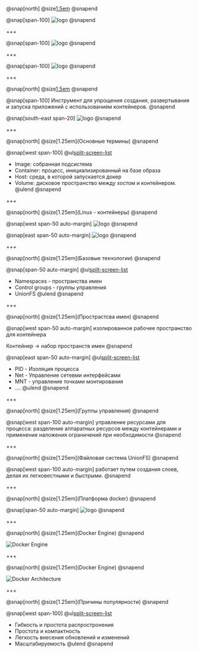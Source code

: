 @snap[north]
@size[1.5em](Docker)
@snapend

@snap[span-100]
![logo](images/Intro-to-Docker.png)
@snapend

+++

@snap[span-100]
![logo](images/ship.jpg)
@snapend

+++

@snap[span-100]
![logo](images/ship2.jpg)
@snapend

+++

@snap[north]
@size[1.5em](Docker)
@snapend

@snap[span-100]
Инструмент для упрощения создания, развертывания и запуска приложений с использованием контейнеров.
@snapend

@snap[south-east span-20]
![logo](images/docker-whales.png)
@snapend

+++

@snap[north]
@size[1.25em](Основные термины)
@snapend


@snap[west span-100]
@ul[split-screen-list](false)
  - Image: собранная подсистема
  - Container: процесс, инициализированный на базе образа
  - Host: среда, в которой запускается докер
  - Volume: дисковое пространство между хостом и контейнером.
@ulend
@snapend

+++

@snap[north]
@size[1.25em](Linux - контейнеры)
@snapend

@snap[west span-50 auto-margin]
![logo](images/linux-container.png)
@snapend

@snap[east span-50 auto-margin]
![logo](images/containers.png)
@snapend

+++

@snap[north]
@size[1.25em](Базовые технологии)
@snapend

@snap[span-50 auto-margin]
@ul[split-screen-list](false)
  - Namespaces - пространства имен
  - Control groups - группы управления
  - UnionFS
@ulend
@snapend

+++

@snap[north]
@size[1.25em](Прострастсва имен)
@snapend

@snap[west span-50 auto-margin]
изолированное рабочее пространство для контейнера

Контейнер -> набор пространств имен
@snapend

@snap[east span-50 auto-margin]
@ul[split-screen-list](false)
  - PID - Изоляция процесса
  - Net - Управление сетевми интерфейсами
  - MNT - управление точками монтирования
  - ....
@ulend
@snapend

+++

@snap[north]
@size[1.25em](Группы управления)
@snapend

@snap[west span-100 auto-margin]
управление ресурсами для процесса: разделение аппаратных ресурсов между контейнерами и применение наложения ограничений при необходимости
@snapend

+++

@snap[north]
@size[1.25em](Файловая система UnionFS)
@snapend

@snap[west span-100 auto-margin]
работает путем создания слоев, делая их легковестными и быстрыми.
@snapend


+++

@snap[north]
@size[1.25em](Платформа docker)
@snapend

@snap[span-50 auto-margin]
![logo](images/container.jpg)
@snapend

+++

@snap[north]
@size[1.25em](Docker Engine)
@snapend

![Docker Engine](images/engine.png)

+++

@snap[north]
@size[1.25em](Docker Engine)
@snapend

![Docker Architecture](images/architecture.png)

+++

@snap[north]
@size[1.25em](Причины популярности)
@snapend

@snap[west span-100]
@ul[split-screen-list](false)
  - Гибкость и простота распростронения
  - Простота и компактность
  - Легкость внесения обновлений и изменений
  - Масштабируемость
@ulend
@snapend
